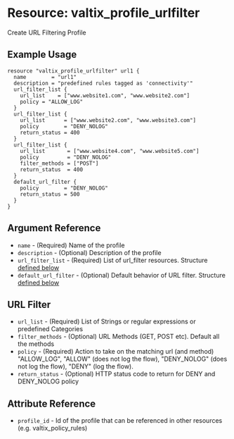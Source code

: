 # Resource: valtix_profile_urlfilter

Create URL Filtering Profile

## Example Usage

```hcl
resource "valtix_profile_urlfilter" url1 {
  name        = "url1"
  description = "predefined rules tagged as 'connectivity'"
  url_filter_list {
    url_list    = ["www.website1.com", "www.website2.com"]
    policy = "ALLOW_LOG"
  }
  url_filter_list {
    url_list      = ["www.website2.com", "www.website3.com"]
    policy        = "DENY_NOLOG"
    return_status = 400
  }
  url_filter_list {
    url_list       = ["www.website4.com", "www.website5.com"]
    policy         = "DENY_NOLOG"
    filter_methods = ["POST"]
    return_status  = 400
  }
  default_url_filter {
    policy        = "DENY_NOLOG"
    return_status = 500
  }
}
```

## Argument Reference

* `name` - (Required) Name of the profile
* `description` - (Optional) Description of the profile
* `url_filter_list` - (Required) List of url_filter resources. Structure [defined below](#url-filter)
* `default_url_filter` - (Optional) Default behavior of URL filter. Structure [defined below](#url-filter)

## URL Filter

* `url_list` - (Required) List of Strings or regular expressions or predefined Categories
* `filter_methods` - (Optional) URL Methods (GET, POST etc). Default all the methods
* `policy` - (Required) Action to take on the matching url (and method) "ALLOW_LOG", "ALLOW" (does not log the flow), "DENY_NOLOG" (does not log the flow), "DENY" (log the flow).
* `return_status` - (Optional) HTTP status code to return for DENY and DENY_NOLOG policy

## Attribute Reference

* `profile_id` - Id of the profile that can be referenced in other resources (e.g. valtix_policy_rules)
